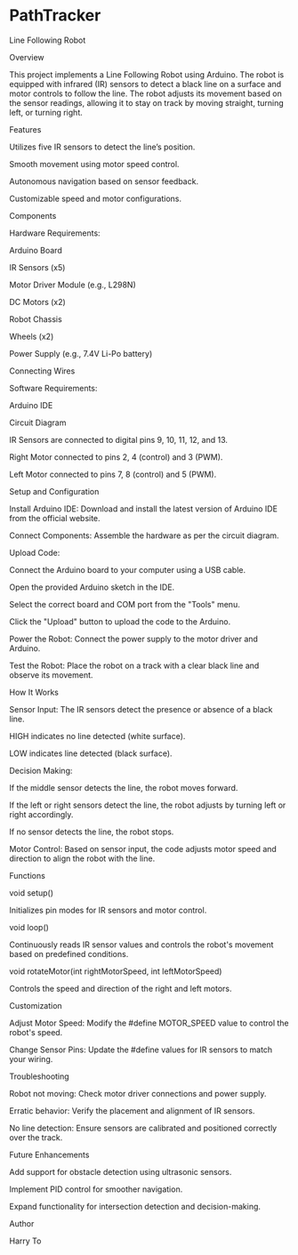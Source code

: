# PathTracker

Line Following Robot

Overview

This project implements a Line Following Robot using Arduino. The robot is equipped with infrared (IR) sensors to detect a black line on a surface and motor controls to follow the line. The robot adjusts its movement based on the sensor readings, allowing it to stay on track by moving straight, turning left, or turning right.

Features

Utilizes five IR sensors to detect the line’s position.

Smooth movement using motor speed control.

Autonomous navigation based on sensor feedback.

Customizable speed and motor configurations.

Components

Hardware Requirements:

Arduino Board

IR Sensors (x5)

Motor Driver Module (e.g., L298N)

DC Motors (x2)

Robot Chassis

Wheels (x2)

Power Supply (e.g., 7.4V Li-Po battery)

Connecting Wires

Software Requirements:

Arduino IDE

Circuit Diagram

IR Sensors are connected to digital pins 9, 10, 11, 12, and 13.

Right Motor connected to pins 2, 4 (control) and 3 (PWM).

Left Motor connected to pins 7, 8 (control) and 5 (PWM).

Setup and Configuration

Install Arduino IDE: Download and install the latest version of Arduino IDE from the official website.

Connect Components: Assemble the hardware as per the circuit diagram.

Upload Code:

Connect the Arduino board to your computer using a USB cable.

Open the provided Arduino sketch in the IDE.

Select the correct board and COM port from the "Tools" menu.

Click the "Upload" button to upload the code to the Arduino.

Power the Robot: Connect the power supply to the motor driver and Arduino.

Test the Robot: Place the robot on a track with a clear black line and observe its movement.

How It Works

Sensor Input: The IR sensors detect the presence or absence of a black line.

HIGH indicates no line detected (white surface).

LOW indicates line detected (black surface).

Decision Making:

If the middle sensor detects the line, the robot moves forward.

If the left or right sensors detect the line, the robot adjusts by turning left or right accordingly.

If no sensor detects the line, the robot stops.

Motor Control: Based on sensor input, the code adjusts motor speed and direction to align the robot with the line.

Functions

void setup()

Initializes pin modes for IR sensors and motor control.

void loop()

Continuously reads IR sensor values and controls the robot's movement based on predefined conditions.

void rotateMotor(int rightMotorSpeed, int leftMotorSpeed)

Controls the speed and direction of the right and left motors.

Customization

Adjust Motor Speed: Modify the #define MOTOR_SPEED value to control the robot's speed.

Change Sensor Pins: Update the #define values for IR sensors to match your wiring.

Troubleshooting

Robot not moving: Check motor driver connections and power supply.

Erratic behavior: Verify the placement and alignment of IR sensors.

No line detection: Ensure sensors are calibrated and positioned correctly over the track.

Future Enhancements

Add support for obstacle detection using ultrasonic sensors.

Implement PID control for smoother navigation.

Expand functionality for intersection detection and decision-making.

Author

Harry To
